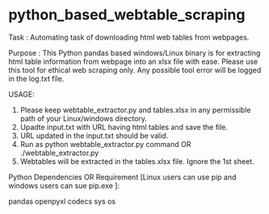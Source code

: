 # python_based_webtable_scraping

Task : Automating task of downloading html web tables from webpages.

Purpose : 
This Python pandas based windows/Linux binary is for extracting html table information from webpage into an xlsx file with ease. 
Please use this tool for ethical web scraping only. 
Any possible tool error will be logged in the log.txt file.

USAGE:
1) Please keep webtable_extractor.py and tables.xlsx in any permissible path of your Linux/windows directory.
2) Upadte input.txt with URL having html tables and save the file. 
3) URL updated in the input.txt should be valid.
4) Run as python webtable_extractor.py command OR ./webtable_extractor.py
5) Webtables will be extracted in the tables.xlsx file. Ignore the 1st sheet.

Python Dependencies OR Requirement [Linux users can use pip and windows users can sue pip.exe ]:

pandas
openpyxl
codecs
sys
os


